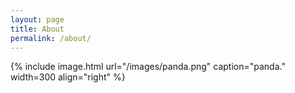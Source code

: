 ```yaml
---
layout: page
title: About
permalink: /about/
---
```


{% include image.html url="/images/panda.png" caption="panda." width=300 align="right" %}
